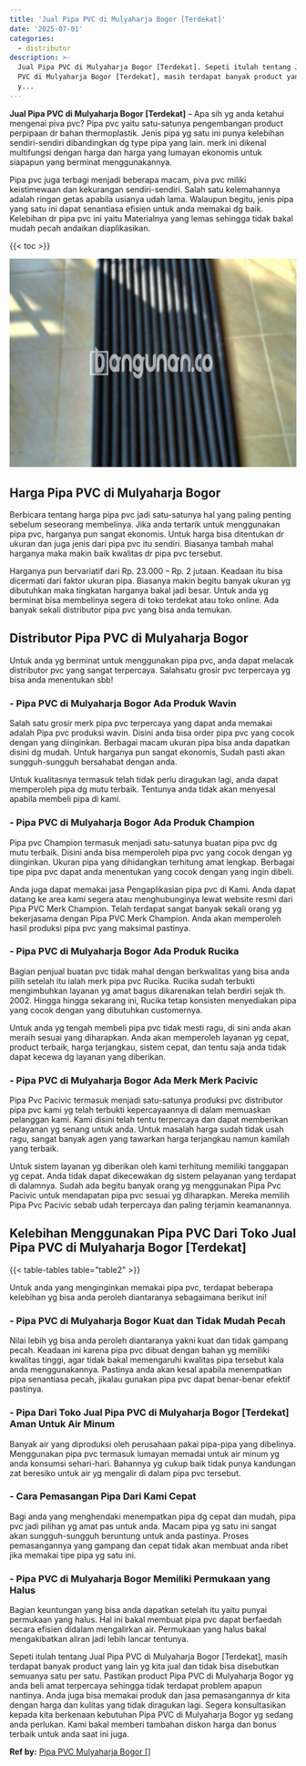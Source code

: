 ```yaml
---
title: 'Jual Pipa PVC di Mulyaharja Bogor [Terdekat]'
date: '2025-07-01'
categories:
  - distributor
description: >-
  Jual Pipa PVC di Mulyaharja Bogor [Terdekat]. Sepeti itulah tentang Jual Pipa
  PVC di Mulyaharja Bogor [Terdekat], masih terdapat banyak product yang lain
  y...
---
```


**Jual Pipa PVC di Mulyaharja Bogor \[Terdekat\]** – Apa sih yg anda ketahui mengenai piva pvc? Pipa pvc yaitu satu-satunya pengembangan product perpipaan dr bahan thermoplastik. Jenis pipa yg satu ini punya kelebihan sendiri-sendiri dibandingkan dg type pipa yang lain. merk ini dikenal multifungsi dengan harga dan harga yang lumayan ekonomis untuk siapapun yang berminat menggunakannya.

Pipa pvc juga terbagi menjadi beberapa macam, piva pvc miliki keistimewaan dan kekurangan sendiri-sendiri. Salah satu kelemahannya adalah ringan getas apabila usianya udah lama. Walaupun begitu, jenis pipa yang satu ini dapat senantiasa efisien untuk anda memakai dg baik. Kelebihan dr pipa pvc ini yaitu Materialnya yang lemas sehingga tidak bakal mudah pecah andaikan diaplikasikan.

{{< toc >}}

![Jual Pipa PVC di Mulyaharja Bogor [Terdekat]](/images/jaul-pipa-pvc-31.png)

## Harga Pipa PVC di Mulyaharja Bogor

Berbicara tentang harga pipa pvc jadi satu-satunya hal yang paling penting sebelum seseorang membelinya. Jika anda tertarik untuk menggunakan pipa pvc, harganya pun sangat ekonomis. Untuk harga bisa ditentukan dr ukuran dan juga jenis dari pipa pvc itu sendiri. Biasanya tambah mahal harganya maka makin baik kwalitas dr pipa pvc tersebut.

Harganya pun bervariatif dari Rp. 23.000 – Rp. 2 jutaan. Keadaan itu bisa dicermati dari faktor ukuran pipa. Biasanya makin begitu banyak ukuran yg dibutuhkan maka tingkatan harganya bakal jadi besar. Untuk anda yg berminat bisa membelinya segera di toko terdekat atau toko online. Ada banyak sekali distributor pipa pvc yang bisa anda temukan.

## Distributor Pipa PVC di Mulyaharja Bogor

Untuk anda yg berminat untuk menggunakan pipa pvc, anda dapat melacak distributor pvc yang sangat terpercaya. Salahsatu grosir pvc terpercaya yg bisa anda menentukan sbb!

### \- Pipa PVC di Mulyaharja Bogor Ada Produk Wavin

Salah satu grosir merk pipa pvc terpercaya yang dapat anda memakai adalah Pipa pvc produksi wavin. Disini anda bisa order pipa pvc yang cocok dengan yang diinginkan. Berbagai macam ukuran pipa bisa anda dapatkan disini dg mudah. Untuk harganya pun sangat ekonomis, Sudah pasti akan sungguh-sungguh bersahabat dengan anda.

Untuk kualitasnya termasuk telah tidak perlu diragukan lagi, anda dapat memperoleh pipa dg mutu terbaik. Tentunya anda tidak akan menyesal apabila membeli pipa di kami.

### \- Pipa PVC di Mulyaharja Bogor Ada Produk Champion

Pipa pvc Champion termasuk menjadi satu-satunya buatan pipa pvc dg mutu terbaik. Disini anda bisa memperoleh pipa pvc yang cocok dengan yg diinginkan. Ukuran pipa yang dihidangkan terhitung amat lengkap. Berbagai tipe pipa pvc dapat anda menentukan yang cocok dengan yang ingin dibeli.

Anda juga dapat memakai jasa Pengaplikasian pipa pvc di Kami. Anda dapat datang ke area kami segera atau menghubunginya lewat website resmi dari Pipa PVC Merk Champion. Telah terdapat sangat banyak sekali orang yg bekerjasama dengan Pipa PVC Merk Champion. Anda akan memperoleh hasil produksi pipa pvc yang maksimal pastinya.

### \- Pipa PVC di Mulyaharja Bogor Ada Produk Rucika

Bagian penjual buatan pvc tidak mahal dengan berkwalitas yang bisa anda pilih setelah itu ialah merk pipa pvc Rucika. Rucika sudah terbukti mengimbuhkan layanan yg amat bagus dikarenakan telah berdiri sejak th. 2002. Hingga hingga sekarang ini, Rucika tetap konsisten menyediakan pipa yang cocok dengan yang dibutuhkan customernya.

Untuk anda yg tengah membeli pipa pvc tidak mesti ragu, di sini anda akan meraih sesuai yang diharapkan. Anda akan memperoleh layanan yg cepat, product terbaik, harga terjangkau, sistem cepat, dan tentu saja anda tidak dapat kecewa dg layanan yang diberikan.

### \- Pipa PVC di Mulyaharja Bogor Ada Merk Merk Pacivic

Pipa Pvc Pacivic termasuk menjadi satu-satunya produksi pvc distributor pipa pvc kami yg telah terbukti kepercayaannya di dalam memuaskan pelanggan kami. Kami disini telah tentu terpercaya dan dapat memberikan pelayanan yg senang untuk anda. Untuk masalah harga sudah tidak usah ragu, sangat banyak agen yang tawarkan harga terjangkau namun kamilah yang terbaik.

Untuk sistem layanan yg diberikan oleh kami terhitung memiliki tanggapan yg cepat. Anda tidak dapat dikecewakan dg sistem pelayanan yang terdapat di dalamnya. Sudah ada begitu banyak orang yg menggunakan Pipa Pvc Pacivic untuk mendapatan pipa pvc sesuai yg diharapkan. Mereka memilih Pipa Pvc Pacivic sebab udah terpercaya dan paling terjamin keamanannya.

## Kelebihan Menggunakan Pipa PVC Dari Toko Jual Pipa PVC di Mulyaharja Bogor \[Terdekat\]

{{< table-tables table="table2" >}}

Untuk anda yang menginginkan memakai pipa pvc, terdapat beberapa kelebihan yg bisa anda peroleh diantaranya sebagaimana berikut ini!

### \- Pipa PVC di Mulyaharja Bogor Kuat dan Tidak Mudah Pecah

Nilai lebih yg bisa anda peroleh diantaranya yakni kuat dan tidak gampang pecah. Keadaan ini karena pipa pvc dibuat dengan bahan yg memiliki kwalitas tinggi, agar tidak bakal memengaruhi kwalitas pipa tersebut kala anda menggunakannya. Pastinya anda akan kesal apabila menempatkan pipa senantiasa pecah, jikalau gunakan pipa pvc dapat benar-benar efektif pastinya.

### \- Pipa Dari Toko Jual Pipa PVC di Mulyaharja Bogor \[Terdekat\] Aman Untuk Air Minum

Banyak air yang diproduksi oleh perusahaan pakai pipa-pipa yang dibelinya. Menggunakan pipa pvc termasuk lumayan memadai untuk air minum yg anda konsumsi sehari-hari. Bahannya yg cukup baik tidak punya kandungan zat beresiko untuk air yg mengalir di dalam pipa pvc tersebut.

### \- Cara Pemasangan Pipa Dari Kami Cepat

Bagi anda yang menghendaki menempatkan pipa dg cepat dan mudah, pipa pvc jadi pilihan yg amat pas untuk anda. Macam pipa yg satu ini sangat akan sungguh-sungguh beruntung untuk anda pastinya. Proses pemasangannya yang gampang dan cepat tidak akan membuat anda ribet jika memakai tipe pipa yg satu ini.

### \- Pipa PVC di Mulyaharja Bogor Memiliki Permukaan yang Halus

Bagian keuntungan yang bisa anda dapatkan setelah itu yaitu punyai permukaan yang halus. Hal ini bakal membuat pipa pvc dapat berfaedah secara efisien didalam mengalirkan air. Permukaan yang halus bakal mengakibatkan aliran jadi lebih lancar tentunya.

Sepeti itulah tentang Jual Pipa PVC di Mulyaharja Bogor \[Terdekat\], masih terdapat banyak product yang lain yg kita jual dan tidak bisa disebutkan semuanya satu per satu. Pastikan product Pipa PVC di Mulyaharja Bogor yg anda beli amat terpercaya sehingga tidak terdapat problem apapun nantinya. Anda juga bisa memakai produk dan jasa pemasangannya dr kita dengan harga dan kulitas yang tidak diragukan lagi. Segera konsultasikan kepada kita berkenaan kebutuhan Pipa PVC di Mulyaharja Bogor yg sedang anda perlukan. Kami bakal memberi tambahan diskon harga dan bonus terbaik untuk anda saat ini juga.

**Ref by:** [Pipa PVC Mulyaharja Bogor []](https://id.wikipedia.org/wiki/Pipa)
